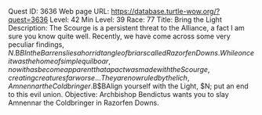 Quest ID: 3636
Web page URL: https://database.turtle-wow.org/?quest=3636
Level: 42
Min Level: 39
Race: 77
Title: Bring the Light
Description: The Scourge is a persistent threat to the Alliance, a fact I am sure you know quite well. Recently, we have come across some very peculiar findings, $N.$B$BIn the Barrens lies a horrid tangle of briars called Razorfen Downs. While once it was the home of simple quilboar, now it has become apparent that a pact was made with the Scourge, creating creatures far worse... They are now ruled by the lich, Amnennar the Coldbringer.$B$BAlign yourself with the Light, $N; put an end to this evil union.
Objective: Archbishop Bendictus wants you to slay Amnennar the Coldbringer in Razorfen Downs.
